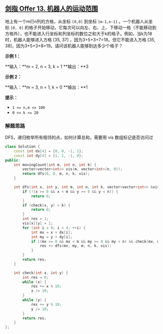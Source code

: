 ## [剑指 Offer 13. 机器人的运动范围](https://leetcode.cn/problems/ji-qi-ren-de-yun-dong-fan-wei-lcof/)

地上有一个m行n列的方格，从坐标 `[0,0]` 到坐标 `[m-1,n-1]` 。一个机器人从坐标 `[0, 0]` 的格子开始移动，它每次可以向左、右、上、下移动一格（不能移动到方格外），也不能进入行坐标和列坐标的数位之和大于k的格子。例如，当k为18时，机器人能够进入方格 [35, 37] ，因为3+5+3+7=18。但它不能进入方格 [35, 38]，因为3+5+3+8=19。请问该机器人能够到达多少个格子？

**示例 1：**

**输入：**m = 2, n = 3, k = 1
**输出：**3

**示例 2：**

**输入：**m = 3, n = 1, k = 0
**输出：**1

**提示：**

- `1 <= n,m <= 100`
- `0 <= k <= 20`

### 解题思路

DFS，递归枚举所有相邻的点，如何计算总和，需要用 vis 数组标记是否访问过

```cpp
class Solution {
    const int dx[4] = {0, 0, -1, 1};
    const int dy[4] = {1, 1, -1, 0};
public:
    int movingCount(int m, int n, int k) {
        vector<vector<int>> vis(m, vector<int>(n, 0));
        return dfs(0, 0, m, n, k, vis);
    }

    int dfs(int x, int y, int m, int n, int k, vector<vector<int>> &vis) {
        if (!(x >= 0 && x < m && y >= 0 && y < n)) {
            return 0;
        }
        if (check(x, y) > k) {
            return 0;
        }
        int res = 1;
        vis[x][y] = 1;
        for (int i = 0; i < 4; ++i) {
            int mx = x + dx[i];
            int my = y + dy[i];
            if ((mx >= 0 && mx < m && my >= 0 && my < n) && check(mx, my) <= k && vis[mx][my] == 0) {
                res += dfs(mx, my, m, n, k, vis);
            }
        }
        return res;
    }

    int check(int x, int y) {
        int res = 0;
        while (x) {
            res += x % 10;
            x /= 10;
        }
        while (y) {
            res += y % 10;
            y /= 10;
        }
        return res;
    }
};
```